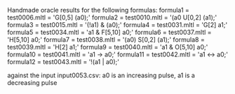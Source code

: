 Handmade oracle results for the following formulas:
formula1  = test0006.mltl = 'G[0,5] (a0);'
formula2  = test0010.mltl = '(a0 U[0,2] (a1);'
formula3  = test0015.mltl = '(!a1) & (a0);'
formula4  = test0031.mltl = 'G[2] a1;'
formula5  = test0034.mltl = 'a1 & F[5,10] a0;'
formula6  = test0037.mltl = 'H[5,10]  a0;'
formula7  = test0038.mltl = '(a0) S[0,2] (a1);'
formula8  = test0039.mltl = 'H[2] a1;'
formula9  = test0040.mltl = 'a1 & O[5,10] a0;'
formula10 = test0041.mltl = 'a1 -> a0;'
formula11 = test0042.mltl = 'a1 <-> a0;'
formula12 = test0043.mltl = '!(a1 | a0);'

against the input
input0053.csv: a0 is an increasing pulse, a1 is a decreasing pulse
